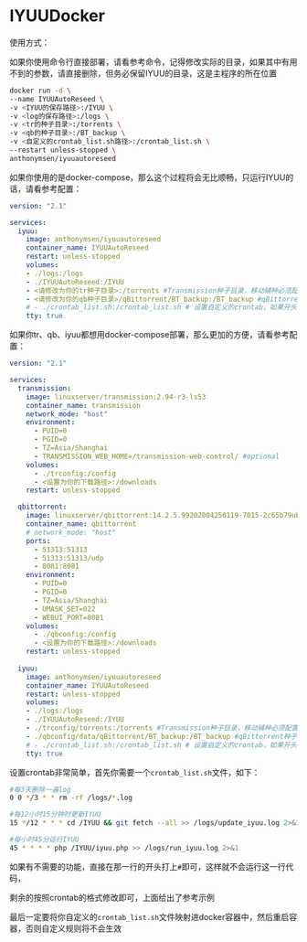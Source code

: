 # IYUUDocker

使用方式：

如果你使用命令行直接部署，请看参考命令，记得修改实际的目录，如果其中有用不到的参数，请直接删除，但务必保留IYUU的目录，这是主程序的所在位置

```sh
docker run -d \
--name IYUUAutoReseed \
-v <IYUU的保存路径>:/IYUU \
-v <log的保存路径>:/logs \
-v <tr的种子目录>:/torrents \
-v <qb的种子目录>:/BT_backup \
-v <自定义的crontab_list.sh路径>:/crontab_list.sh \
--restart unless-stopped \
anthonymsen/iyuuautoreseed
```

如果你使用的是docker-compose，那么这个过程将会无比顺畅，只运行IYUU的话，请看参考配置：

```yml
version: "2.1"

services:
  iyuu:
    image: anthonymsen/iyuuautoreseed
    container_name: IYUUAutoReseed
    restart: unless-stopped
    volumes:
    - ./logs:/logs
    - ./IYUUAutoReseed:/IYUU
    - <请修改为你的tr种子目录>:/torrents #Transmission种子目录，移动辅种必须配置，不使用可以用#注释
    - <请修改为你的qb种子目录>/qBittorrent/BT_backup:/BT_backup #qBittorrent种子目录，移动辅种必须配置，不使用可以用#注释
    # - ./crontab_list.sh:/crontab_list.sh # 设置自定义的crontab，如果开头有#则使用默认的定时任务
    tty: true

```

如果你tr、qb、iyuu都想用docker-compose部署，那么更加的方便，请看参考配置：

```yml
version: "2.1"

services:
  transmission:
    image: linuxserver/transmission:2.94-r3-ls53
    container_name: transmission
    network_mode: "host"
    environment:
      - PUID=0
      - PGID=0
      - TZ=Asia/Shanghai
      - TRANSMISSION_WEB_HOME=/transmission-web-control/ #optional
    volumes:
      - ./trconfig:/config
      - <设置为你的下载路径>:/downloads
    restart: unless-stopped

  qbittorrent:
    image: linuxserver/qbittorrent:14.2.5.99202004250119-7015-2c65b79ubuntu18.04.1-ls93
    container_name: qbittorrent
    # network_mode: "host"
    ports:
      - 51313:51313
      - 51313:51313/udp
      - 8081:8081
    environment:
      - PUID=0
      - PGID=0
      - TZ=Asia/Shanghai
      - UMASK_SET=022
      - WEBUI_PORT=8081
    volumes:
      - ./qbconfig:/config
      - <设置为你的下载路径>:/downloads
    restart: unless-stopped
  
  iyuu:
    image: anthonymsen/iyuuautoreseed
    container_name: IYUUAutoReseed
    restart: unless-stopped
    volumes:
    - ./logs:/logs
    - ./IYUUAutoReseed:/IYUU
    - ./trconfig/torrents:/torrents #Transmission种子目录，移动辅种必须配置
    - ./qbconfig/data/qBittorrent/BT_backup:/BT_backup #qBittorrent种子目录，移动辅种必须配置
    # - ./crontab_list.sh:/crontab_list.sh # 设置自定义的crontab，如果开头有#则使用默认的定时任务
    tty: true

```

设置crontab非常简单，首先你需要一个`crontab_list.sh`文件，如下：

```sh
#每3天删除一遍log
0 0 */3 * * rm -rf /logs/*.log

#每12小时15分钟时更新IYUU
15 */12 * * * cd /IYUU && git fetch --all >> /logs/update_iyuu.log 2>&1 && git reset --hard origin/master >> /logs/update_iyuu.log 2>&1

#每小时45分运行IYUU
45 * * * * php /IYUU/iyuu.php >> /logs/run_iyuu.log 2>&1
```

如果有不需要的功能，直接在那一行的开头打上`#`即可，这样就不会运行这一行代码，

剩余的按照crontab的格式修改即可，上面给出了参考示例

最后一定要将你自定义的`crontab_list.sh`文件映射进docker容器中，然后重启容器，否则自定义规则将不会生效

